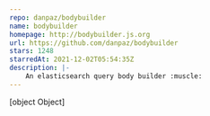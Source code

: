 ```yaml
---
repo: danpaz/bodybuilder
name: bodybuilder
homepage: http://bodybuilder.js.org
url: https://github.com/danpaz/bodybuilder
stars: 1248
starredAt: 2021-12-02T05:54:35Z
description: |-
    An elasticsearch query body builder :muscle:
---
```


[object Object]
